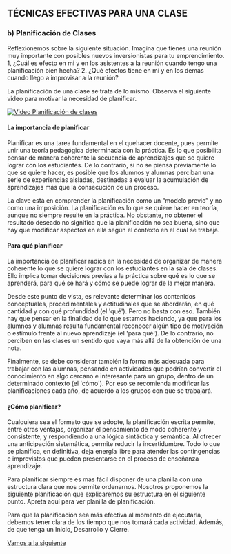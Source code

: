 
## TÉCNICAS EFECTIVAS PARA UNA CLASE

### b) Planificación de Clases

Reflexionemos sobre la siguiente situación. Imagina que tienes una reunión muy importante con posibles nuevos inversionistas para tu emprendimiento. 1, ¿Cuál es efecto en mi y en los asistentes a la reunión cuando tengo una planificación bien hecha? 2. ¿Qué efectos tiene en mí y en los demás cuando llego a improvisar a la reunión?

La planificación de una clase se trata de lo mismo. 
Observa el siguiente video para motivar la necesidad de planificar.

[![Video Planificación de clases](http://img.youtube.com/vi/LzRyS0C4cBE/0.jpg)](https://www.youtube.com/watch?v=LzRyS0C4cBE)

#### La importancia de planificar

Planificar es una tarea fundamental en el quehacer docente, pues permite unir una teoría pedagógica determinada con la práctica. Es lo que posibilita pensar de manera coherente la secuencia de aprendizajes que se quiere lograr con los estudiantes. De lo contrario, si no se piensa previamente lo que se quiere hacer, es posible que los alumnos y alumnas perciban una serie de experiencias aisladas, destinadas a evaluar la acumulación de aprendizajes más que la consecución de un proceso.

La clave está en comprender la planificación como un “modelo previo” y no como una imposición. La planificación es lo que se quiere hacer en teoría, aunque no siempre resulte en la práctica. No obstante, no obtener el resultado deseado no significa que la planificación no sea buena, sino que hay que modificar aspectos en ella según el contexto en el cual se trabaja.

#### Para qué planificar

La importancia de planificar radica en la necesidad de organizar de manera coherente lo que se quiere lograr con los estudiantes en la sala de clases. Ello implica tomar decisiones previas a la práctica sobre qué es lo que se aprenderá, para qué se hará y cómo se puede lograr de la mejor manera.

Desde este punto de vista, es relevante determinar los contenidos conceptuales, procedimentales y actitudinales que se abordarán, en qué cantidad y con qué profundidad (el 'qué'). Pero no basta con eso. También hay que pensar en la finalidad de lo que estamos haciendo, ya que para los alumnos y alumnas resulta fundamental reconocer algún tipo de motivación o estímulo frente al nuevo aprendizaje (el 'para qué'). De lo contrario, no perciben en las clases un sentido que vaya más allá de la obtención de una nota.

Finalmente, se debe considerar también la forma más adecuada para trabajar con las alumnas, pensando en actividades que podrían convertir el conocimiento en algo cercano e interesante para un grupo, dentro de un determinado contexto (el 'cómo'). Por eso se recomienda modificar las planificaciones cada año, de acuerdo a los grupos con que se trabajará.

#### ¿Cómo planificar?

Cualquiera sea el formato que se adopte, la planificación escrita permite, entre otras ventajas, organizar el pensamiento de modo coherente y consistente, y respondiendo a una lógica sintáctica y semántica. Al ofrecer una anticipación sistemática, permite reducir la incertidumbre. Todo lo que se planifica, en definitiva, deja energía libre para atender las contingencias e imprevistos que pueden presentarse en el proceso de enseñanza aprendizaje.

Para planificar siempre es más fácil disponer de una planilla con una estructura clara que nos permite ordenarnos. Nosotros proponemos la siguiente planificación que explicaremos su estructura en el siguiente punto. Apreta aquí para ver planilla de planificación. 

Para que la planificación sea más efectiva al momento de ejecutarla, debemos tener clara de los tiempo que nos tomará cada actividad. Además, de que tenga un Inicio, Desarrollo y Cierre.

[Vamos a la siguiente](04-estructuraclase.md)
